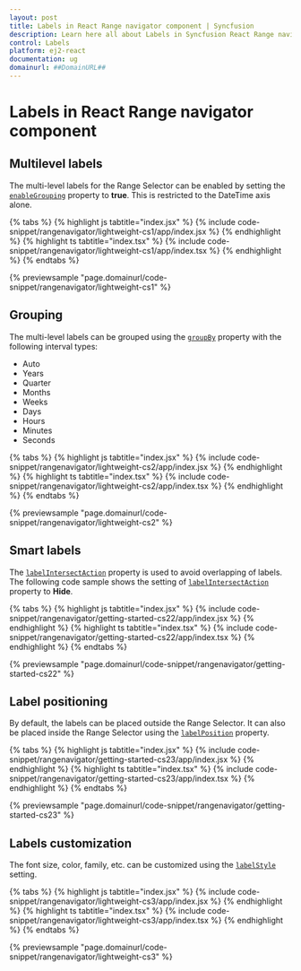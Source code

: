 ```yaml
---
layout: post
title: Labels in React Range navigator component | Syncfusion
description: Learn here all about Labels in Syncfusion React Range navigator component of Syncfusion Essential JS 2 and more.
control: Labels 
platform: ej2-react
documentation: ug
domainurl: ##DomainURL##
---
```


# Labels in React Range navigator component

## Multilevel labels

The multi-level labels for the Range Selector can be enabled by setting the [`enableGrouping`](https://ej2.syncfusion.com/react/documentation/api/range-navigator/#enablegrouping) property to **true**. This is restricted to the DateTime axis alone.

{% tabs %}
{% highlight js tabtitle="index.jsx" %}
{% include code-snippet/rangenavigator/lightweight-cs1/app/index.jsx %}
{% endhighlight %}
{% highlight ts tabtitle="index.tsx" %}
{% include code-snippet/rangenavigator/lightweight-cs1/app/index.tsx %}
{% endhighlight %}
{% endtabs %}

 {% previewsample "page.domainurl/code-snippet/rangenavigator/lightweight-cs1" %}

## Grouping

The multi-level labels can be grouped using the [`groupBy`](https://ej2.syncfusion.com/react/documentation/api/range-navigator/#groupby) property with the following interval types:

* Auto
* Years
* Quarter
* Months
* Weeks
* Days
* Hours
* Minutes
* Seconds

{% tabs %}
{% highlight js tabtitle="index.jsx" %}
{% include code-snippet/rangenavigator/lightweight-cs2/app/index.jsx %}
{% endhighlight %}
{% highlight ts tabtitle="index.tsx" %}
{% include code-snippet/rangenavigator/lightweight-cs2/app/index.tsx %}
{% endhighlight %}
{% endtabs %}

 {% previewsample "page.domainurl/code-snippet/rangenavigator/lightweight-cs2" %}

## Smart labels

The [`labelIntersectAction`](https://ej2.syncfusion.com/react/documentation/api/range-navigator/#labelintersectaction) property is used to avoid overlapping of labels. The following code sample shows the setting of [`labelIntersectAction`](https://ej2.syncfusion.com/react/documentation/api/range-navigator/#labelintersectaction) property to **Hide**.

{% tabs %}
{% highlight js tabtitle="index.jsx" %}
{% include code-snippet/rangenavigator/getting-started-cs22/app/index.jsx %}
{% endhighlight %}
{% highlight ts tabtitle="index.tsx" %}
{% include code-snippet/rangenavigator/getting-started-cs22/app/index.tsx %}
{% endhighlight %}
{% endtabs %}

 {% previewsample "page.domainurl/code-snippet/rangenavigator/getting-started-cs22" %}

## Label positioning

By default, the labels can be placed outside the Range Selector. It can also be placed inside the Range Selector using the [`labelPosition`](https://ej2.syncfusion.com/react/documentation/api/range-navigator/#labelposition) property.

{% tabs %}
{% highlight js tabtitle="index.jsx" %}
{% include code-snippet/rangenavigator/getting-started-cs23/app/index.jsx %}
{% endhighlight %}
{% highlight ts tabtitle="index.tsx" %}
{% include code-snippet/rangenavigator/getting-started-cs23/app/index.tsx %}
{% endhighlight %}
{% endtabs %}

 {% previewsample "page.domainurl/code-snippet/rangenavigator/getting-started-cs23" %}

## Labels customization

The font size, color, family, etc. can be customized using the [`labelStyle`](https://ej2.syncfusion.com/react/documentation/api/range-navigator/#labelstyle) setting.

{% tabs %}
{% highlight js tabtitle="index.jsx" %}
{% include code-snippet/rangenavigator/lightweight-cs3/app/index.jsx %}
{% endhighlight %}
{% highlight ts tabtitle="index.tsx" %}
{% include code-snippet/rangenavigator/lightweight-cs3/app/index.tsx %}
{% endhighlight %}
{% endtabs %}

 {% previewsample "page.domainurl/code-snippet/rangenavigator/lightweight-cs3" %}